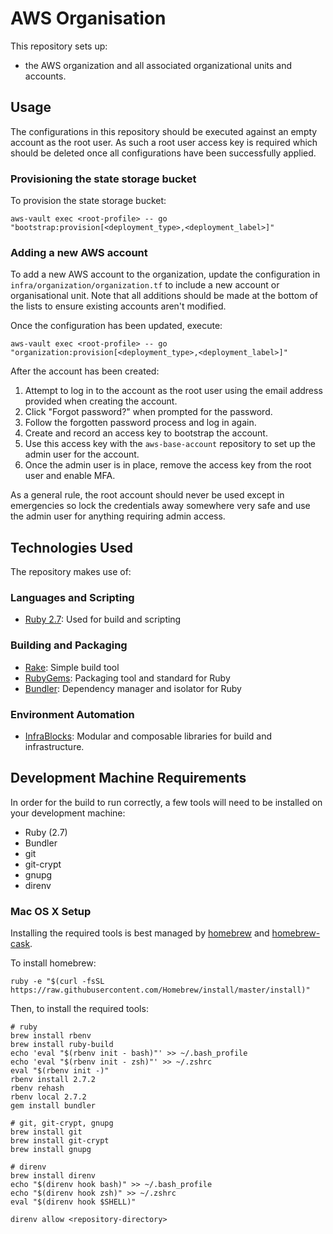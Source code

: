 AWS Organisation
=================

This repository sets up:
- the AWS organization and all associated organizational units and accounts.

Usage
-----
The configurations in this repository should be executed against an empty
account as the root user. As such a root user access key is required which
should be deleted once all configurations have been successfully applied.

### Provisioning the state storage bucket

To provision the state storage bucket:

```
aws-vault exec <root-profile> -- go "bootstrap:provision[<deployment_type>,<deployment_label>]"
```

### Adding a new AWS account

To add a new AWS account to the organization, update the configuration in
`infra/organization/organization.tf` to include a new account or organisational
unit. Note that all additions should be made at the bottom of the lists to
ensure existing accounts aren't modified.

Once the configuration has been updated, execute:

```
aws-vault exec <root-profile> -- go "organization:provision[<deployment_type>,<deployment_label>]"
```

After the account has been created:
1. Attempt to log in to the account as the root user using the email address
   provided when creating the account.
1. Click "Forgot password?" when prompted for the password.
1. Follow the forgotten password process and log in again.
1. Create and record an access key to bootstrap the account.
1. Use this access key with the `aws-base-account` repository to set up the
   admin user for the account.
1. Once the admin user is in place, remove the access key from the root user
   and enable MFA.

As a general rule, the root account should never be used except in emergencies
so lock the credentials away somewhere very safe and use the admin user for
anything requiring admin access.

Technologies Used
-----------------

The repository makes use of:

### Languages and Scripting

* [Ruby 2.7](https://ruby-doc.org/core-2.7.2/): Used for build and scripting

### Building and Packaging

* [Rake](http://docs.seattlerb.org/rake/): Simple build tool
* [RubyGems](https://rubygems.org): Packaging tool and standard for Ruby
* [Bundler](http://bundler.io): Dependency manager and isolator for Ruby

### Environment Automation

* [InfraBlocks](https://github.com/infrablocks): Modular and composable
  libraries for build and infrastructure.

Development Machine Requirements
--------------------------------

In order for the build to run correctly, a few tools will need to be installed
on your development machine:

* Ruby (2.7)
* Bundler
* git
* git-crypt
* gnupg
* direnv

### Mac OS X Setup

Installing the required tools is best managed by [homebrew](http://brew.sh) and
[homebrew-cask](http://caskroom.io).

To install homebrew:

```
ruby -e "$(curl -fsSL https://raw.githubusercontent.com/Homebrew/install/master/install)"
```

Then, to install the required tools:

```
# ruby
brew install rbenv
brew install ruby-build
echo 'eval "$(rbenv init - bash)"' >> ~/.bash_profile
echo 'eval "$(rbenv init - zsh)"' >> ~/.zshrc
eval "$(rbenv init -)"
rbenv install 2.7.2
rbenv rehash
rbenv local 2.7.2
gem install bundler

# git, git-crypt, gnupg
brew install git
brew install git-crypt
brew install gnupg

# direnv
brew install direnv
echo "$(direnv hook bash)" >> ~/.bash_profile
echo "$(direnv hook zsh)" >> ~/.zshrc
eval "$(direnv hook $SHELL)"

direnv allow <repository-directory>
```
